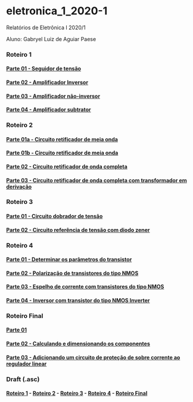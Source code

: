 # eletronica_1_2020-1

Relatórios de Eletrônica I 2020/1

Aluno: Gabryel Luiz de Aguiar Paese

### Roteiro 1
#### [Parte 01 - Seguidor de tensão](https://github.com/gabryelpaese/eletronica1/blob/master/Roteiro%201/Parte%201%20-%20Seguidor%20de%20tens%C3%A3o.md)
#### [Parte 02 - Amplificador Inversor](https://github.com/gabryelpaese/eletronica1/blob/master/Roteiro%201/Parte%202%20-%20Amplificador%20inversor.md)
#### [Parte 03 - Amplificador não-inversor](https://github.com/gabryelpaese/eletronica1/blob/master/Roteiro%201/Parte%203%20-%20Amplificador%20n%C3%A3o-inversor.md)
#### [Parte 04 - Amplificador subtrator](https://github.com/gabryelpaese/eletronica1/blob/master/Roteiro%201/Parte%204%20-%20Amplificador%20subtrator.md)

### Roteiro 2
#### [Parte 01a - Circuito retificador de meia onda](https://github.com/gabryelpaese/eletronica1/blob/master/Roteiro%202/Parte%201a%20-%20Circuito%20retificador%20de%20meia%20onda.md)
#### [Parte 01b - Circuito retificador de meia onda](https://github.com/gabryelpaese/eletronica1/blob/master/Roteiro%202/Parte%201b%20-%20Circuito%20retificador%20de%20meia%20onda.md)
#### [Parte 02 - Circuito retificador de onda completa](https://github.com/gabryelpaese/eletronica1/blob/master/Roteiro%202/Parte%202%20-%20Circuito%20retificador%20de%20onda%20completa.md)
#### [Parte 03 - Circuito retificador de onda completa com transformador em derivação](https://github.com/gabryelpaese/eletronica1/blob/master/Roteiro%202/Parte%203%20-%20Circuito%20retificador%20de%20onda%20completa%20com%20transformador%20em%20deriva%C3%A7%C3%A3o.md)

### Roteiro 3
#### [Parte 01 - Circuito dobrador de tensão](https://github.com/gabryelpaese/eletronica1/blob/master/Roteiro%203/Parte%201%20-%20Circuito%20dobrador%20de%20tens%C3%A3o.md)
#### [Parte 02 - Circuito referência de tensão com diodo zener](https://github.com/gabryelpaese/eletronica1/blob/master/Roteiro%203/Parte%202%20-%20Circuito%20refer%C3%AAncia%20de%20tens%C3%A3o%20com%20diodo%20zener.md)

### Roteiro 4
#### [Parte 01 - Determinar os parâmetros do transistor](https://github.com/gabryelpaese/eletronica1/blob/master/Roteiro%204/Parte%201%20-%20Determinar%20os%20par%C3%A2metros%20do%20transistor.md)
#### [Parte 02 - Polarização de transistores do tipo NMOS](https://github.com/gabryelpaese/eletronica1/blob/master/Roteiro%204/Parte%202%20-%20Polariza%C3%A7%C3%A3o%20de%20transistores%20do%20tipo%20NMOS.md)
#### [Parte 03 - Espelho de corrente com transistores do tipo NMOS](https://github.com/gabryelpaese/eletronica1/blob/master/Roteiro%204/Parte%203%20-%20Espelho%20de%20corrente%20com%20transistores%20do%20tipo%20NMOS.md)
#### [Parte 04 - Inversor com transistor do tipo NMOS Inverter](https://github.com/gabryelpaese/eletronica1/blob/master/Roteiro%204/Parte%204%20-%20Inversor%20com%20transistor%20do%20tipo%20NMOS%20Inverter.md)

### Roteiro Final
#### [Parte 01](https://github.com/gabryelpaese/eletronica1/blob/master/Roteiro%20Final/Parte%201.md)
#### [Parte 02 - Calculando e dimensionando os componentes](https://github.com/gabryelpaese/eletronica1/blob/master/Roteiro%20Final/Parte%202.md)
#### [Parte 03 - Adicionando um circuito de proteção de sobre corrente ao regulador linear](https://github.com/gabryelpaese/eletronica1/blob/master/Roteiro%20Final/Parte%203.md)

### Draft (.asc)
#### [Roteiro 1](https://github.com/gabryelpaese/eletronica1/tree/master/resources/draft/relatorio1) - [Roteiro 2](https://github.com/gabryelpaese/eletronica1/tree/master/resources/draft/relatorio2) -  [Roteiro 3](https://github.com/gabryelpaese/eletronica1/tree/master/resources/draft/relatorio3) - [Roteiro 4](https://github.com/gabryelpaese/eletronica1/tree/master/resources/draft/relatorio4) - [Roteiro Final](https://github.com/gabryelpaese/eletronica1/tree/master/resources/draft)
